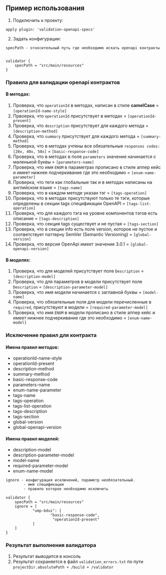 ## Пример использования
1. Подключить к проекту:
```
apply plugin: 'validation-openapi-specs'
```
2. Задать конфигурации:
```
specPath - относительный путь где необходимо искать openapi контракты


validator {
    specPath = "src/main/resources"
}
```

### Правила для валидации openapi контрактов
#### В методах:
1. Проверка, что `operationId` в методах, написан в стиле **camelCase** = `[operationId-name-style]`
2. Првоерка, что `operationId` присутствует в методах = `[operationId-present]`
3. Проверка, что `description` присутствует для каждого метода = `[description-method]`
4. Проверка, что `summary` присутствует для каждого метода = `[summary-method]`
5. Проверка, что в методах учтены все обязательные `responses codes: [20x, 40x, 50x]` = `[basic-response-code]`
6. Проверка, что в методах в поле `parameters` значение начинается с маленькой буквы = `[parameters-name]`
7. Проверка, что имя `ENUM` в параметрах прописано в стиле аппер кейс и имеет нижнее подчеркивание где это необходимо = `[enum-name-parameter]`
8. Проверка, что теги как глобальные так и в методах написаны на английском языке = `[tags-name]`
9. Проверка, что в каждом методе указан тэг = `[tags-operation]`
10. Проверка, что в методах присутствуют только те тэги, которые определены в секции tags спецификации OpenAPI = `[tags-list-operation]`
11. Проверка, что для каждого тэга на уровне компонентов тэгов есть описание = `[tags-description]`
12. Проверка, что секция tags существует и не пустая = `[tags-section]`
13. Проверка, что в секции info есть поле version, которое не пустое и соответствует паттерну SemVer (Semantic Versioning) = `[global-version]`
14. Проверка, что версия OpenApi имеет значение 3.0.1 = `[global-openapi-version]`
#### В моделях:
1. Проверка, что для моделей присутствует поле `Description` = `[description-model]`
2. Проверка, что для параметров в модели присутствует поле `Description` = `[description-parameter-model]`
3. Проверка, что имя модели начинается с заглавной буквы = `[model-name]`
4. Проверка, что обязательные поля для модели перечисленные в `required`, присутствуют в модели = `[required-parameter-model]`
5. Проверка, что имя `ENUM` в модели прописано в стиле аппер кейс и имеет нижнее подчеркивание где это необходимо = `[enum-name-model]`

### Исключение правил для контракта
#### Имена правил методов:
- operationId-name-style
- operationId-present
- description-method
- summary-method
- basic-response-code
- parameters-name
- enum-name-parameter
- tags-name
- tags-operation
- tags-list-operation
- tags-description
- tags-section
- global-version
- global-openapi-version

#### Имена правил моделей:
- description-model
- description-parameter-model
- model-name
- required-parameter-model
- enum-name-model

```
ignore - конфигурация исключений, параметр необязательный.
        - имя спецификации
        - правило которое необходимо исключить
        
validator {
    specPath = "src/main/resources"
    ignore = [
            "ump-bdui": [
                    "basic-response-code",
                     "operationId-present"
            ]
    ]
}

```
### Результат выполнения валидатора
1. Результат выводится в консоль
2. Результат сохраняется в файл `validation_errors.txt` по пути `projectDir.absolutePath + /build + /validator`